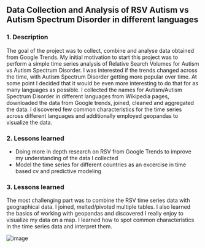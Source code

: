 ## Data Collection and Analysis of RSV Autism vs Autism Spectrum Disorder in different languages

### 1. Description
The goal of the project was to collect, combine and analyse data obtained from Google Trends.
My initial motivation to start this project was to perform a simple time series analysis of Relative Search Volumes for Autism vs Autism Spectrum Disorder.
I was interested if the trends changed across the time, with Autism Spectrum Disorder getting more popular over time.
At some point I decided that it would be even more interesting to do that for as many languages as possible.
I collected the names for Autism/Autism Spectrum Disorder in different languages from Wikipedia pages, downloaded the data from Google trends, joined, cleaned and aggregated the data.
I discovered few common characteristics for the time series across different languages and additionally employed geopandas to visualize the data.

### 2. Lessons learned
- Doing more in depth research on RSV from Google Trends to improve my understanding of the data I collected
- Model the time series for different countries as an excercise in time based cv and predictive modeling
  
### 3. Lessons learned
The most challenging part was to combine the RSV time series data with geographical data. I joined, melted/pivoted multiple tables. I also learned the basics of working with geopandas and discovered I really enjoy to visualize my data on a map. I learned how to spot common characteristics in the time series data and interpret them.

![image](https://github.com/anopsy/autism_rsv/assets/74981211/52550d7c-1fe0-44d9-938e-10495be5e7e6)


